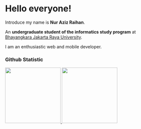 # Hello everyone!

Introduce my name is **Nur Aziz Raihan**.<br>

An **undergraduate student of the informatics study program** at [Bhayangkara Jakarta Raya University](https://ubharajaya.ac.id/).<br>

I am an enthusiastic web and mobile developer.

### Github Statistic
<p align="left">
<a href="https://github.com/azizazizz">
  <img height="180em" src="https://github-readme-stats-eight-theta.vercel.app/api?username=azizazizz&show_icons=true&theme=algolia&include_all_commits=true&count_private=true"/>
  <img height="180em" src="https://github-readme-stats-eight-theta.vercel.app/api/top-langs/?username=azizazizz&layout=compact&theme=algolia"/>
</a>
</p>
